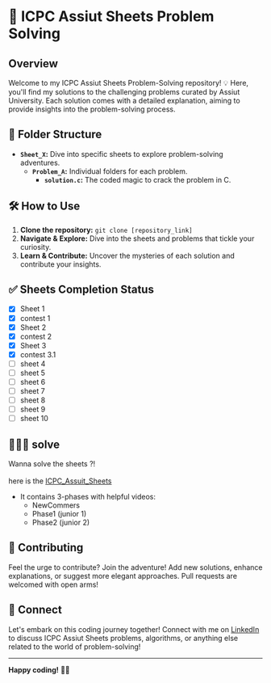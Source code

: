 # 🚀 ICPC Assiut Sheets Problem Solving

## Overview

Welcome to my ICPC Assiut Sheets Problem-Solving repository! 💡 Here, you'll find my solutions to the challenging problems curated by Assiut University. Each solution comes with a detailed explanation, aiming to provide insights into the problem-solving process.

## 📁 Folder Structure

- **`Sheet_X`:** Dive into specific sheets to explore problem-solving adventures.
  - **`Problem_A`:** Individual folders for each problem.
    - **`solution.c`:** The coded magic to crack the problem in C.

## 🛠️ How to Use
1. **Clone the repository:** `git clone [repository_link]`
2. **Navigate & Explore:** Dive into the sheets and problems that tickle your curiosity.
3. **Learn & Contribute:** Uncover the mysteries of each solution and contribute your insights.

## ✅ Sheets Completion Status

- [x] Sheet 1
- [x] contest 1
- [x] Sheet 2
- [x] contest 2
- [x] Sheet 3
- [x] contest 3.1
- [ ] sheet 4
- [ ] sheet 5
- [ ] sheet 6
- [ ] sheet 7
- [ ] sheet 8
- [ ] sheet 9
- [ ] sheet 10

## 👨‍💻🤖 solve

  Wanna solve the sheets ?! <br>                                 
  here is the [ICPC_Assuit_Sheets](https://docs.google.com/spreadsheets/u/0/d/1EbbsotAwb0zuuwxyzs8l2qh8twqw-sNcNbAjCK1kXaE/htmlview#)
- It contains 3-phases with helpful videos:
  - NewCommers
  - Phase1 (junior 1)
  - Phase2 (junior 2)

## 🌟 Contributing

Feel the urge to contribute? Join the adventure! Add new solutions, enhance explanations, or suggest more elegant approaches. Pull requests are welcomed with open arms!

## 🤝 Connect

Let's embark on this coding journey together! Connect with me on [LinkedIn](https://www.linkedin.com/in/mohamed-abdelrazek-a8aa98246/) to discuss ICPC Assiut Sheets problems, algorithms, or anything else related to the world of problem-solving!

---

**Happy coding!** 🚀✨
